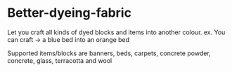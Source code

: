 # Better-dyeing-fabric
Let you craft all kinds of dyed blocks and items into another colour.
ex. You can craft -> a blue bed into an orange bed

Supported items/blocks are banners, beds, carpets, concrete powder, concrete, glass, terracotta and wool
